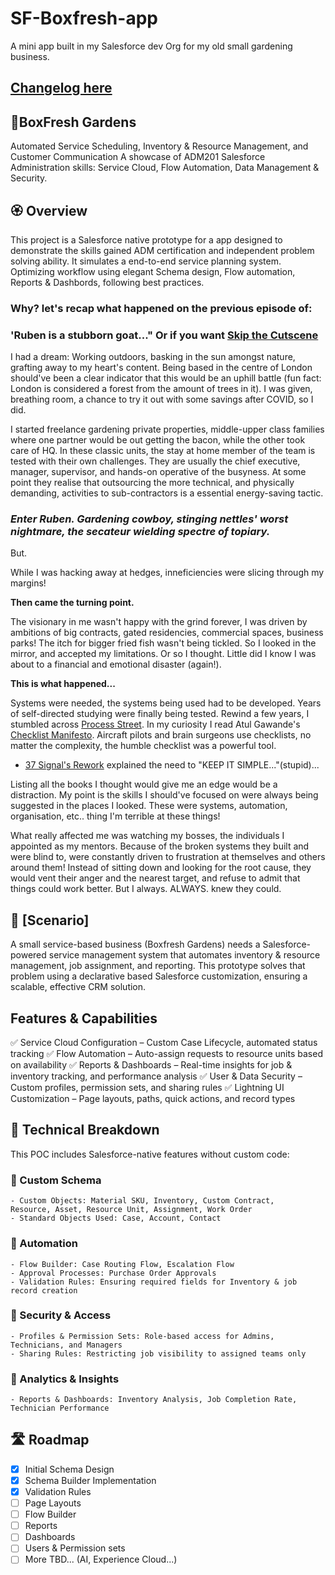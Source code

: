 # SF-Boxfresh-app
A mini app built in my Salesforce dev Org for my old small gardening business.

## [Changelog here](https://github.com/Rwb3n/SF-Boxfresh-app/blob/main/docs/Changelog.md)

## 🌿BoxFresh Gardens
Automated Service Scheduling, Inventory & Resource Management, and Customer Communication
A showcase of ADM201 Salesforce Administration skills: Service Cloud, Flow Automation, Data Management & Security.

## 🏵️ Overview
This project is a Salesforce native prototype for a app designed to demonstrate the skills gained ADM certification and independent problem solving ability.
It simulates a end-to-end service planning system. Optimizing workflow using elegant Schema design, Flow automation, Reports & Dashbords, following best practices.

### Why? let's recap what happened on the previous episode of:
### 'Ruben is a stubborn goat..." Or if you want [Skip the Cutscene](https://github.com/Rwb3n/SF-Boxfresh-app/blob/main/README.md#-scenario)

I had a dream: Working outdoors, basking in the sun amongst nature, grafting away to my heart's content. 
Being based in the centre of London should've been a clear indicator that this would be an uphill battle (fun fact: London is considered a forest from the amount of trees in it).
I was given, breathing room, a chance to try it out with some savings after COVID, so I did.

I started freelance gardening private properties, middle-upper class families where one partner would be out getting the bacon, while the other took care of HQ. 
In these classic units, the stay at home member of the team is tested with their own challenges. 
They are usually the chief executive, manager, supervisor, and hands-on operative of the busyness. 
At some point they realise that outsourcing the more technical, and physically demanding, activities to sub-contractors is a essential energy-saving tactic.

### *Enter Ruben. Gardening cowboy, stinging nettles' worst nightmare, the secateur wielding spectre of topiary.*

But.

While I was hacking away at hedges, inneficiencies were slicing through my margins!

**Then came the turning point.**

The visionary in me wasn't happy with the grind forever, I was driven by ambitions of big contracts, gated residencies, commercial spaces, business parks! 
The itch for bigger fried fish wasn't being tickled. So I looked in the mirror, and accepted my limitations. Or so I thought. Little did I know I was about to a financial and emotional disaster (again!).

**This is what happened...**

Systems were needed, the systems being used had to be developed. Years of self-directed studying were finally being tested. Rewind a few years, I stumbled across [Process Street](https://www.process.st/). 
In my curiosity I read Atul Gawande's [Checklist Manifesto](https://atulgawande.com/book/the-checklist-manifesto/). Aircraft pilots and brain surgeons use checklists, no matter the complexity, the humble checklist was a powerful tool.
- [37 Signal's Rework](https://basecamp.com/books#rework) explained the need to "KEEP IT SIMPLE..."(stupid)...

Listing all the books I thought would give me an edge would be a distraction. My point is the skills I should've focused on were always being suggested in the places I looked. These were systems, automation, organisation, etc.. thing I'm terrible at these things!

What really affected me was watching my bosses, the individuals I appointed as my mentors. Because of the broken systems they built and were blind to, were constantly driven to frustration at themselves and others around them! Instead of sitting down and looking for the root cause, they would vent their anger and the nearest target, and refuse to admit that things could work better. But I always. ALWAYS. knew they could.


## 🔶 [Scenario]
A small service-based business (Boxfresh Gardens) needs a Salesforce-powered service management system that automates inventory & resource management, job assignment, and reporting. This prototype solves that problem using a declarative based Salesforce customization, ensuring a scalable, effective CRM solution.

## Features & Capabilities
✅ Service Cloud Configuration – Custom Case Lifecycle, automated status tracking
✅ Flow Automation – Auto-assign requests to resource units based on availability
✅ Reports & Dashboards – Real-time insights for job & inventory tracking, and performance analysis
✅ User & Data Security – Custom profiles, permission sets, and sharing rules
✅ Lightning UI Customization – Page layouts, paths, quick actions, and record types

## 🔨 Technical Breakdown
This POC includes Salesforce-native features without custom code:
### 🔹 Custom Schema
    - Custom Objects: Material SKU, Inventory, Custom Contract, 
    Resource, Asset, Resource Unit, Assignment, Work Order
    - Standard Objects Used: Case, Account, Contact
### 🔹 Automation
    - Flow Builder: Case Routing Flow, Escalation Flow
    - Approval Processes: Purchase Order Approvals
    - Validation Rules: Ensuring required fields for Inventory & job record creation
### 🔹 Security & Access
    - Profiles & Permission Sets: Role-based access for Admins, Technicians, and Managers
    - Sharing Rules: Restricting job visibility to assigned teams only
### 🔹 Analytics & Insights
    - Reports & Dashboards: Inventory Analysis, Job Completion Rate, Technician Performance

## 🛣️ Roadmap
- [x] Initial Schema Design
- [x] Schema Builder Implementation
- [x] Validation Rules
- [ ] Page Layouts
- [ ] Flow Builder
- [ ] Reports
- [ ] Dashboards
- [ ] Users & Permission sets
- [ ] More TBD... (AI, Experience Cloud...)
